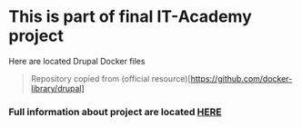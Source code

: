 # This is part of final IT-Academy project

Here are located Drupal Docker files

> Repository copied from (official resource)[https://github.com/docker-library/drupal] 

### Full information about project are located [HERE](https://github.com/pluhin/sa.it-academy.by/tree/md-sa2-22-22/Andrei_Baitau)
